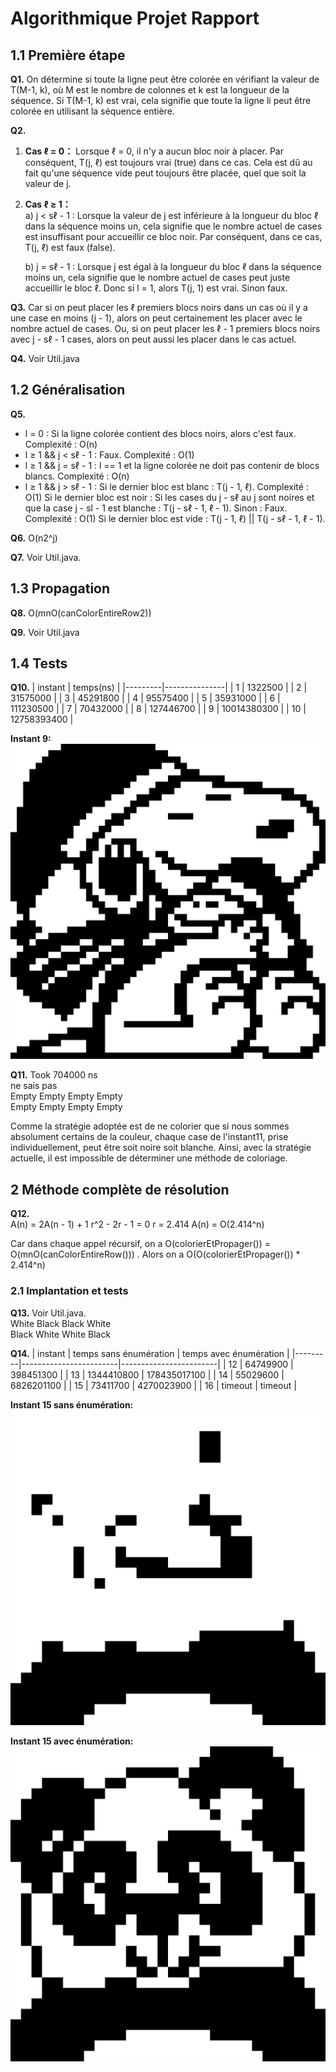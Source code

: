 # Algorithmique Projet Rapport

## 1.1 Première étape

**Q1.** On détermine si toute la ligne peut être colorée en vérifiant la valeur de T(M-1, k), où M est le nombre de colonnes et k est la longueur de la séquence. Si T(M-1, k) est vrai, cela signifie que toute la ligne li peut être colorée en utilisant la séquence entière.

**Q2.** 
1. **Cas ℓ = 0：**
   Lorsque ℓ = 0, il n'y a aucun bloc noir à placer. Par conséquent, T(j, ℓ) est toujours vrai (true) dans ce cas. Cela est dû au fait qu'une séquence vide peut toujours être placée, quel que soit la valeur de j.
2. **Cas ℓ ≥ 1：**  
   a) j < sℓ - 1 : Lorsque la valeur de j est inférieure à la longueur du bloc ℓ dans la séquence moins un, cela signifie que le nombre actuel de cases est insuffisant pour accueillir ce bloc noir. Par conséquent, dans ce cas, T(j, ℓ) est faux (false).
   
   b) j = sℓ - 1 : Lorsque j est égal à la longueur du bloc ℓ dans la séquence moins un, cela signifie que le nombre actuel de cases peut juste accueillir le bloc ℓ. Donc si l = 1, alors T(j, 1) est vrai. Sinon faux.

**Q3.** Car si on peut placer les ℓ premiers blocs noirs dans un cas où il y a une case en moins (j - 1), alors on peut certainement les placer avec le nombre actuel de cases. Ou, si on peut placer les ℓ - 1 premiers blocs noirs avec j - sℓ - 1 cases, alors on peut aussi les placer dans le cas actuel.

**Q4.** Voir Util.java

## 1.2 Généralisation

**Q5.** 
- l = 0 : Si la ligne colorée contient des blocs noirs, alors c'est faux. Complexité : O(n)
- l ≥ 1 && j < sℓ - 1 : Faux. Complexité : O(1)
- l ≥ 1 && j = sℓ - 1 : l == 1 et la ligne colorée ne doit pas contenir de blocs blancs. Complexité : O(n)
- l ≥ 1 && j > sℓ - 1 : Si le dernier bloc est blanc : T(j - 1, ℓ). Complexité : O(1)
  Si le dernier bloc est noir : Si les cases du j - sℓ au j sont noires et que la case j - sl - 1 est blanche : T(j - sℓ - 1, ℓ - 1).
  Sinon : Faux. Complexité : O(1)
  Si le dernier bloc est vide : T(j - 1, ℓ) || T(j - sℓ - 1, ℓ - 1).

**Q6.** O(n2^j)

**Q7.** Voir Util.java.

## 1.3 Propagation

**Q8.** O(mnO(canColorEntireRow2))

**Q9.** Voir Util.java

## 1.4 Tests
**Q10.**
| instant | temps(ns)     |
|---------|---------------|
| 1       | 1322500       |
| 2       | 31575000      |
| 3       | 45291800      |
| 4       | 95575400      |
| 5       | 35931000      |
| 6       | 111230500     |
| 7       | 70432000      |
| 8       | 127446700     |
| 9       | 10014380300   |
| 10      | 12758393400   |

**Instant 9:**
![Local Image](instance9.png "Local Image Title")


**Q11.**
Took 704000 ns  
ne sais pas  
Empty Empty Empty Empty  
Empty Empty Empty Empty  

Comme la stratégie adoptée est de ne colorier que si nous sommes absolument certains de la couleur, chaque case de l'instant11, prise individuellement, peut être soit noire soit blanche. Ainsi, avec la stratégie actuelle, il est impossible de déterminer une méthode de coloriage.

## 2 Méthode complète de résolution

**Q12.**  
A(n) = 2A(n - 1) + 1
r^2 - 2r - 1 = 0
r = 2.414
A(n) = O(2.414^n)

Car dans chaque appel récursif, on a O(colorierEtPropager()) = O(mnO(canColorEntireRow())) . Alors on a O(O(colorierEtPropager()) * 2.414^n)

### 2.1 Implantation et tests

**Q13.**
Voir Util.java.  
White Black Black White  
Black White White Black

**Q14.**
| instant | temps sans énumération | temps avec énumération |
|---------|------------------------|------------------------|
| 12      | 64749900               | 398451300              |
| 13      | 1344410800             | 178435017100           |
| 14      | 55029600               | 6826201100             |
| 15      | 73411700               | 4270023900             |
| 16      | timeout                | timeout                |

**Instant 15 sans énumération:**
![Local Image](instance15_sans_enum.png "Instant 15 sans énumération")

**Instant 15 avec énumération:**
![Local Image](instance15_avec_enum.png "Instant 15 avec énumération")